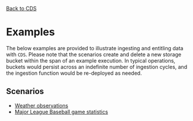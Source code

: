 [Back to CDS](../../README.md)

# Examples

The below examples are provided to illustrate ingesting and entitling data with `CDS`. Please note that the scenarios create and delete a new storage bucket within the span of an example execution. In typical operations, buckets would persist across an indefinite number of ingestion cycles, and the ingestion function would be re-deployed as needed.

## Scenarios

* [Weather observations](weather/README.md)
* [Major League Baseball game statistics](mlb/README.md)
